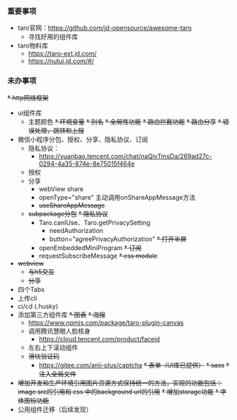 ### 重要事项
* taro官网：https://github.com/jd-opensource/awesome-taro
  * 寻找好用的组件库
* taro物料库
  * https://taro-ext.jd.com/
  * https://nutui.jd.com/#/

### 未办事项
~~* http网络框架~~
* ui组件库
  * 主题颜色
~~* 环境变量~~
~~* 别名~~
~~* 全局性功能~~
  ~~* 路由拦截功能~~
  ~~* 路由分享~~
  ~~* 错误处理，跳转和上报~~
* 微信小程序分包、授权、分享、隐私协议、订阅
    * 隐私协议：
      * https://yuanbao.tencent.com/chat/naQivTmsDa/269ad27c-0294-4a35-874e-8e75015f464e
    * 授权
    * 分享
      * webView share
      * openType="share" 主动调用onShareAppMessage方法
      * ~~useShareAppMessage~~
    * ~~subpackage分包~~
    ~~* 隐私协议~~
      * Taro.canIUse、Taro.getPrivacySetting
        * needAuthorization
        * button="agreePrivacyAuthorization"
    ~~* 打开半屏~~
      * openEmbeddedMiniProgram
    ~~* 订阅~~
      * requestSubscribeMessage
~~* css module~~
* ~~webview~~
  * ~~与h5交互~~ 
  * ~~分享~~
* 四个Tabs
* 上传cli
* ci/cd (.husky)
* 添加第三方组件库
  ~~* 图表~~
  ~~* 海报~~
    * https://www.npmjs.com/package/taro-plugin-canvas
  * 调用腾讯慧眼人脸核身
    * https://cloud.tencent.com/product/faceid
  * 左右上下滚动组件
  * ~~滑块验证码~~
    * https://gitee.com/anji-plus/captcha
  ~~* 表单（UI库已提供）~~
~~* sass~~
  ~~* 注入全局文件~~
* ~~增加开发和生产环境引用图片资源方式保持统一的方法，实现的功能包括：image src的引用和 css 中的background url的引用~~
~~* 增加storage功能~~
~~* 字体图标功能~~
* 公用组件迁移（后续发现）


